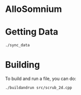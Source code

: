 AlloSomnium
===========

Getting Data
============

    ./sync_data

Building
========

To build and run a file, you can do:

    ./buildandrun src/scrub_2d.cpp


